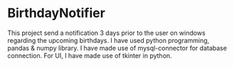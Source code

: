 # BirthdayNotifier

This project send a notification 3 days prior to the user on windows regarding the upcoming birthdays.
I have used python programming, pandas & numpy library.
I have made use of mysql-connector for database connection.
For UI, I have made use of tkinter in python.
